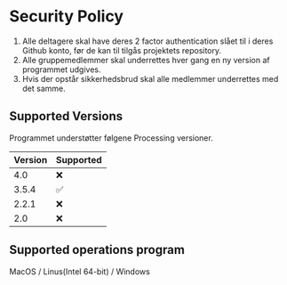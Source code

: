 # Security Policy
1. Alle deltagere skal have deres 2 factor authentication slået til i deres Github konto, før de kan til tilgås projektets repository. 
2. Alle gruppemedlemmer skal underrettes hver gang en ny version af programmet udgives. 
3. Hvis der opstår sikkerhedsbrud skal alle medlemmer underrettes med det samme. 
## Supported Versions

Programmet understøtter følgene Processing versioner.

| Version | Supported          |
| ------- | ------------------ |
| 4.0     | :x: |
| 3.5.4   | :white_check_mark: |
| 2.2.1   | :x:                |
| 2.0    | :x:                |

## Supported operations program
MacOS / Linus(Intel 64-bit) / Windows

